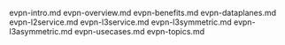 evpn-intro.md
evpn-overview.md
evpn-benefits.md
evpn-dataplanes.md
evpn-l2service.md
evpn-l3service.md
evpn-l3symmetric.md
evpn-l3asymmetric.md
evpn-usecases.md
evpn-topics.md